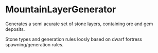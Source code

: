 # MountainLayerGenerator

Generates a semi acurate set of stone layers, containing ore and gem deposits.

Stone types and generation rules loosly based on dwarf fortress spawning/generation rules.
